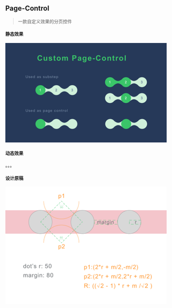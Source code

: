 ## Page-Control

> 一款自定义效果的分页控件

#### 静态效果
![](img/sketch_page_control.png)

#### 动态效果
。。。

#### 设计原稿

![](img/page-control-example.png)

